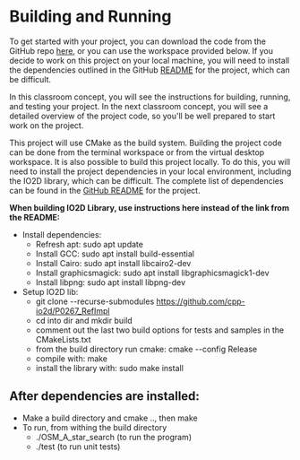 # Building and Running

To get started with your project, you can download the code from the GitHub repo [here](https://github.com/udacity/CppND-Route-Planning-Project), or you can use the workspace provided below. If you decide to work on this project on your local machine, you will need to install the dependencies outlined in the GitHub [README](README.md) for the project, which can be difficult.

In this classroom concept, you will see the instructions for building, running, and testing your project. In the next classroom concept, you will see a detailed overview of the project code, so you'll be well prepared to start work on the project.

This project will use CMake as the build system. Building the project code can be done from the terminal workspace or from the virtual desktop workspace. It is also possible to build this project locally. To do this, you will need to install the project dependencies in your local environment, including the IO2D library, which can be difficult. The complete list of dependencies can be found in the [GitHub README](https://github.com/udacity/CppND-Route-Planning-Project/blob/master/README.md) for the project.

**When building IO2D Library, use instructions here instead of the link from the README:**
- Install dependencies:
	- Refresh apt: sudo apt update
	- Install GCC: sudo apt install build-essential
	- Install Cairo: sudo apt install libcairo2-dev
	- Install graphicsmagick: sudo apt install libgraphicsmagick1-dev
	- Install libpng: sudo apt install libpng-dev
- Setup IO2D lib:
	- git clone --recurse-submodules https://github.com/cpp-io2d/P0267_RefImpl
	- cd into dir and mkdir build
	- comment out the last two build options for tests and samples in the CMakeLists.txt
	- from the build directory run cmake: cmake --config Release
	- compile with: make
	- install the library with: sudo make install

## After dependencies are installed:
- Make a build directory and cmake .., then make
- To run, from withing the build directory
	- ./OSM_A_star_search (to run the program)
	- ./test (to run unit tests)

